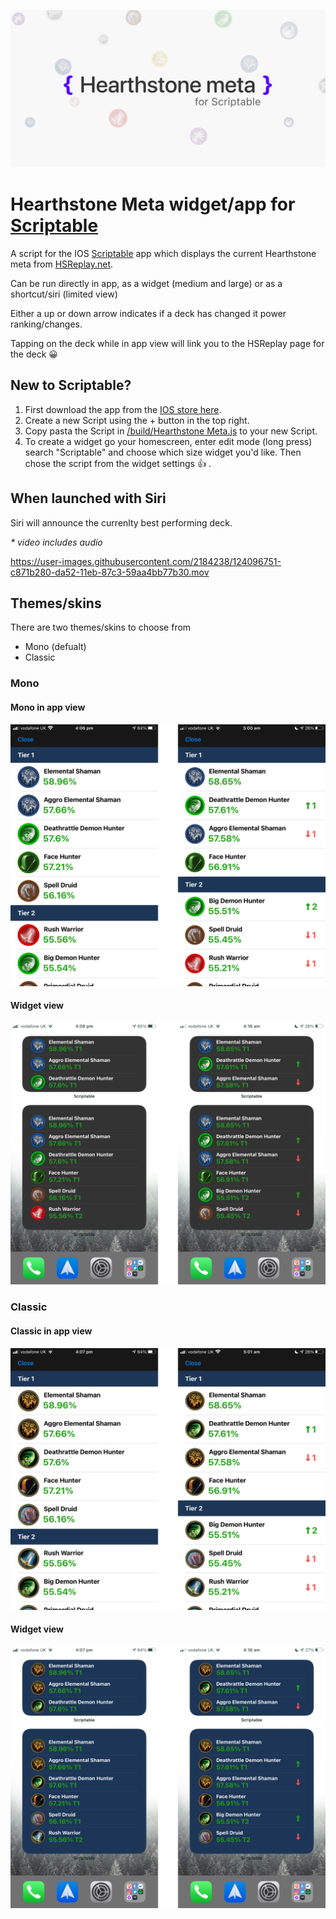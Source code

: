 ![Github banner](https://github.com/damongolding/heartstone-meta-scriptable/blob/main/docs/Github.png?raw=true)

# Hearthstone Meta widget/app for [Scriptable](https://scriptable.app/)

A script for the IOS [Scriptable](https://scriptable.app/) app which displays the current Hearthstone meta from [HSReplay.net](https://hsreplay.net/).

Can be run directly in app, as a widget (medium and large) or as a shortcut/siri (limited view)

Either a up or down arrow indicates if a deck has changed it power ranking/changes.

Tapping on the deck while in app view will link you to the HSReplay page for the deck 😀

## New to Scriptable?

1. First download the app from the [IOS store here](https://apps.apple.com/us/app/scriptable/id1405459188?uo=4).
2. Create a new Script using the + button in the top right.
3. Copy pasta the Script in [/build/Hearthstone Meta.js](https://raw.githubusercontent.com/damongolding/heartstone-meta-scriptable/main/build/Hearthstone%20Meta.js) to your new Script.
4. To create a widget go your homescreen, enter edit mode (long press) search "Scriptable" and choose which size widget you'd like. Then chose the script from the widget settings 👍 .

## When launched with Siri

Siri will announce the currenlty best performing deck.

_\* video includes audio_

https://user-images.githubusercontent.com/2184238/124096751-c871b280-da52-11eb-87c3-59aa4bb77b30.mov

## Themes/skins

There are two themes/skins to choose from

- Mono (defualt)
- Classic

### Mono

#### Mono in app view

![In app view](https://github.com/damongolding/heartstone-meta-scriptable/blob/main/docs/mono-app.png?raw=true)

#### Widget view

![Mono theme widget](https://github.com/damongolding/heartstone-meta-scriptable/blob/main/docs/mono-widget.png?raw=true)

### Classic

#### Classic in app view

![Classic with position change](https://github.com/damongolding/heartstone-meta-scriptable/blob/main/docs/classic-app.png?raw=true)

#### Widget view

![Classic widget](https://github.com/damongolding/heartstone-meta-scriptable/blob/main/docs/classic-widget.png?raw=true)
